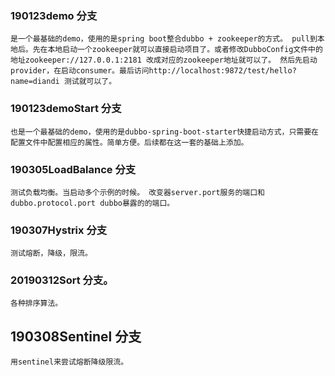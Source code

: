 ### 190123demo 分支

    是一个最基础的demo，使用的是spring boot整合dubbo + zookeeper的方式。 pull到本地后。先在本地启动一个zookeeper就可以直接启动项目了。或者修改DubboConfig文件中的地址zookeeper://127.0.0.1:2181 改成对应的zookeeper地址就可以了。 然后先启动provider，在启动consumer。最后访问http://localhost:9872/test/hello?name=diandi 测试就可以了。

### 190123demoStart 分支

    也是一个最基础的demo，使用的是dubbo-spring-boot-starter快捷启动方式，只需要在配置文件中配置相应的属性。简单方便。后续都在这一套的基础上添加。

### 190305LoadBalance 分支
    测试负载均衡。当启动多个示例的时候。 改变器server.port服务的端口和dubbo.protocol.port dubbo暴露的的端口。
### 190307Hystrix 分支
    测试熔断，降级，限流。
### 20190312Sort 分支。
    各种排序算法。
## 190308Sentinel 分支
    用sentinel来尝试熔断降级限流。
